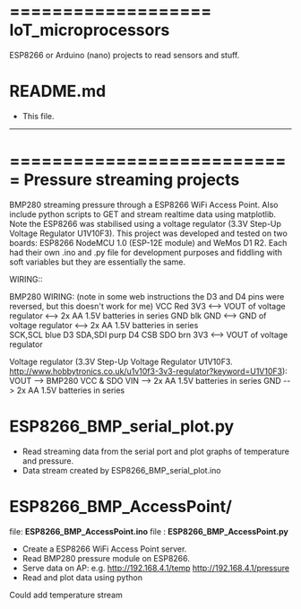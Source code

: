 ===================
IoT_microprocessors
===================

ESP8266 or Arduino (nano) projects to read sensors and stuff.

README.md
=========

* This file.

----

===========================
Pressure streaming projects
===========================

BMP280 streaming pressure through a ESP8266 WiFi Access Point. Also include python scripts to GET and stream realtime data using matplotlib. Note the ESP8266 was stabilised using a voltage regulator (3.3V Step-Up Voltage Regulator U1V10F3). This project was developed and tested on two boards:
ESP8266 NodeMCU 1.0 (ESP-12E module) and WeMos D1 R2. Each had their own .ino and .py file for development purposes and fiddling with soft variables but they are essentially the same.

WIRING::

  BMP280 WIRING: (note in some web instructions the D3 and D4 pins were reversed, but this doesn't work for me)
  VCC      Red   3V3 <--> VOUT of voltage regulator <-->  2x AA 1.5V batteries in series
  GND      blk   GND <--> GND of voltage regulator  <-->  2x AA 1.5V batteries in series  
  SCK,SCL  blue  D3
  SDA,SDI  purp  D4
  CSB
  SDO      brn   3V3 <--> VOUT of voltage regulator

  Voltage regulator (3.3V Step-Up Voltage Regulator U1V10F3. http://www.hobbytronics.co.uk/u1v10f3-3v3-regulator?keyword=U1V10F3):
  VOUT --> BMP280 VCC & SDO
  VIN  --> 2x AA 1.5V batteries in series
  GND  --> 2x AA 1.5V batteries in series


ESP8266_BMP_serial_plot.py
==========================

 * Read streaming data from the serial port and plot graphs of temperature and pressure.
 * Data stream created by ESP8266_BMP_serial_plot.ino


ESP8266_BMP_AccessPoint/
========================

file: **ESP8266_BMP_AccessPoint.ino**
file : **ESP8266_BMP_AccessPoint.py**

* Create a ESP8266 WiFi Access Point server.
* Read BMP280 pressure module on ESP8266.
* Serve data on AP: e.g.
http://192.168.4.1/temp http://192.168.4.1/pressure
* Read and plot data using python

Could add temperature stream
